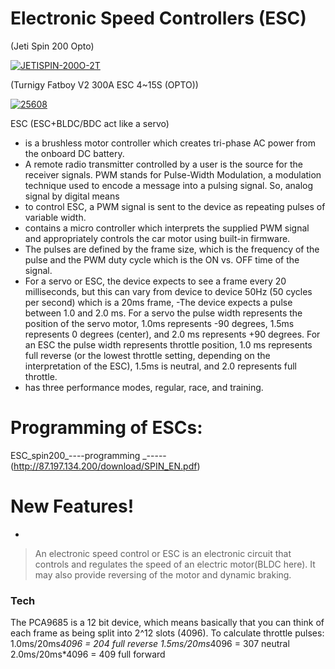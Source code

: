 # Electronic Speed Controllers (ESC)
(Jeti Spin 200 Opto)

[![JETISPIN-200O-2T](https://user-images.githubusercontent.com/34621440/84303077-5dda9580-ab24-11ea-8219-874201845eca.jpg)](https://shop.jetiusa.com/Jeti-Spin-Pro-200-Opto-Brushless-ESC-p/jetispin-200o.htm)

(Turnigy Fatboy V2 300A ESC 4~15S (OPTO))

[![25608](https://user-images.githubusercontent.com/34621440/84303404-e822f980-ab24-11ea-976f-0cee645da2b6.jpg)](https://hobbyking.com/en_us/turnigy-fatboy-v2-300a-esc-4-15s-opto.html)

ESC  (ESC+BLDC/BDC act like a servo)
- is a brushless motor controller which creates tri-phase AC power from the onboard DC battery.
-  A remote radio transmitter controlled by a user is the source for the receiver signals. PWM stands for Pulse-Width Modulation, a modulation technique used to encode a message into a pulsing signal. So, analog signal by digital means
-  to control ESC, a PWM signal is sent to the device as repeating pulses of variable width.
-  contains a micro controller which interprets the supplied PWM signal and appropriately controls the car motor using built-in firmware.
- The pulses are defined by the frame size, which is the frequency of the pulse and the PWM duty cycle which is the ON vs. OFF time of the signal.
- For a servo or ESC, the device expects to see a frame every 20 milliseconds, but this can vary from device to device 50Hz (50 cycles per second) which is a 20ms frame,
-The device expects a pulse between 1.0 and 2.0 ms. For a servo the pulse width represents the position of the servo motor, 1.0ms represents -90 degrees, 1.5ms represents 0 degrees (center), and 2.0 ms represents +90 degrees. For an ESC the pulse width represents throttle position, 1.0 ms represents full reverse (or the lowest throttle setting, depending on the interpretation of the ESC), 1.5ms is neutral, and 2.0 represents full throttle.
- has three performance modes, regular, race, and training.
# Programming of ESCs:
ESC_spin200_----programming _-----(http://87.197.134.200/download/SPIN_EN.pdf)

# New Features!

  - 


> An electronic speed control or ESC is an electronic circuit that controls and regulates the speed of an electric motor(BLDC here). It may also provide reversing of the motor and dynamic braking.

### Tech

 The PCA9685 is a 12 bit device, which means basically that you can think of each frame as being split into 2^12 slots (4096). To calculate throttle pulses:
1.0ms/20ms*4096 = 204 full reverse
1.5ms/20ms*4096 = 307 neutral
2.0ms/20ms*4096 = 409 full forward
